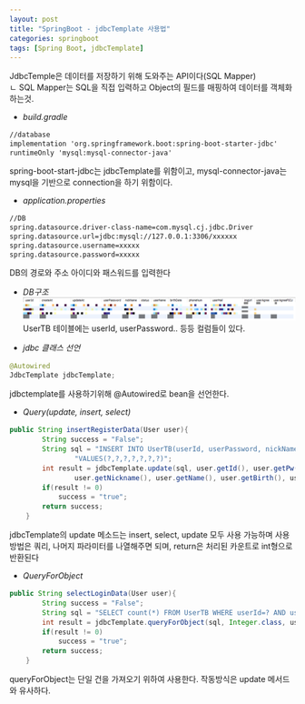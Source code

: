```yaml
---
layout: post
title: "SpringBoot - jdbcTemplate 사용법"
categories: springboot
tags: [Spring Boot, jdbcTemplate]
---
```


JdbcTemple은 데이터를 저장하기 위해 도와주는 API이다(SQL Mapper)<br/>
ㄴ SQL Mapper는 SQL을 직접 입력하고 Object의 필드를 매핑하여 데이터를 객체화하는것.

- <I>build.gradle</I>

```
//database
implementation 'org.springframework.boot:spring-boot-starter-jdbc'
runtimeOnly 'mysql:mysql-connector-java'
```

spring-boot-start-jdbc는 jdbcTemplate를 위함이고, mysql-connector-java는 mysql을 기반으로 connection을 하기 위함이다.

- <I>application.properties</I>

```
//DB
spring.datasource.driver-class-name=com.mysql.cj.jdbc.Driver
spring.datasource.url=jdbc:mysql://127.0.0.1:3306/xxxxxx
spring.datasource.username=xxxxx
spring.datasource.password=xxxxx
```

DB의 경로와 주소 아이디와 패스워드를 입력한다

- <I>DB구조</I>
  ![springboot-jdbctemplate](/assets/images/springboot-jdbctemplate.png)
  UserTB 테이블에는 userId, userPassword.. 등등 컬럼들이 있다.

- <I>jdbc 클래스 선언</I>

```java
@Autowired
JdbcTemplate jdbcTemplate;
```

jdbctemplate를 사용하기위해 @Autowired로 bean을 선언한다.

- <I>Query(update, insert, select)</I>

```java
public String insertRegisterData(User user){
        String success = "False";
        String sql = "INSERT INTO UserTB(userId, userPassword, nickName, userName, birthDate, phoneNum, userMail)" +
                "VALUES(?,?,?,?,?,?,?)";
        int result = jdbcTemplate.update(sql, user.getId(), user.getPw(),
                user.getNickname(), user.getName(), user.getBirth(), user.getPhone(), user.getEmail());
        if(result != 0)
            success = "true";
        return success;
    }
```

jdbcTemplate의 update 메소드는 insert, select, update 모두 사용 가능하며 사용방법은 쿼리, 나머지 파라미터를 나열해주면 되며, return은 처리된 카운트로 int형으로 반환된다

- <I>QueryForObject</I>

```java
public String selectLoginData(User user){
        String success = "False";
        String sql = "SELECT count(*) FROM UserTB WHERE userId=? AND userPassword=?";
        int result = jdbcTemplate.queryForObject(sql, Integer.class, user.getId(), user.getPw());
        if(result != 0)
            success = "true";
        return success;
    }
```

queryForObject는 단일 건을 가져오기 위하여 사용한다. 작동방식은 update 메서드와 유사하다.
